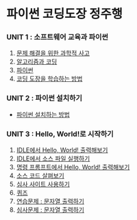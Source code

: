 # 파이썬 코딩도장 정주행
### UNIT 1 : 소프트웨어 교육과 파이썬
1. <a href="https://github.com/moonlomon/dojang_project/blob/main/unit1/unit1-1/readme.md">문제 해결을 위한 과학적 사고</a>
2. <a href="">알고리즘과 코딩</a>
3. <a href="">파이썬</a>
4. <a href="">코딩 도장을 학습하는 방법</a>

### UNIT 2 : 파이썬 설치하기
- <a href="">파이썬 설치하는 방법</a>

### UNIT 3 : Hello, World!로 시작하기
1. <a href="">IDLE에서 Hello, World! 출력해보기</a>
2. <a href="">IDLE에서 소스 파일 실행하기</a>
3. <a href="">명령 프롬프트에서 Hello, World! 출력해보기</a>
4. <a href="">소스 코드 살펴보기</a>
5. <a href="">심사 사이트 사용하기</a>
6. <a href="">퀴즈</a>
7. <a href="">연습문제 : 문자열 출력하기</a>
8. <a href="">심사문제 : 문자열 출력하기</a>
